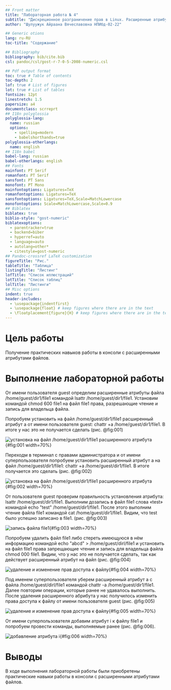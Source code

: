 ```yaml
---
## Front matter
title: "Лабораторная работа № 4"
subtitle: "Дискреционное разграничение прав в Linux. Расширенные атрибуты"
author: "Шулуужук Айраана Вячеславовна НПИбд-02-22"

## Generic otions
lang: ru-RU
toc-title: "Содержание"

## Bibliography
bibliography: bib/cite.bib
csl: pandoc/csl/gost-r-7-0-5-2008-numeric.csl

## Pdf output format
toc: true # Table of contents
toc-depth: 2
lof: true # List of figures
lot: true # List of tables
fontsize: 12pt
linestretch: 1.5
papersize: a4
documentclass: scrreprt
## I18n polyglossia
polyglossia-lang:
  name: russian
  options:
	- spelling=modern
	- babelshorthands=true
polyglossia-otherlangs:
  name: english
## I18n babel
babel-lang: russian
babel-otherlangs: english
## Fonts
mainfont: PT Serif
romanfont: PT Serif
sansfont: PT Sans
monofont: PT Mono
mainfontoptions: Ligatures=TeX
romanfontoptions: Ligatures=TeX
sansfontoptions: Ligatures=TeX,Scale=MatchLowercase
monofontoptions: Scale=MatchLowercase,Scale=0.9
## Biblatex
biblatex: true
biblio-style: "gost-numeric"
biblatexoptions:
  - parentracker=true
  - backend=biber
  - hyperref=auto
  - language=auto
  - autolang=other*
  - citestyle=gost-numeric
## Pandoc-crossref LaTeX customization
figureTitle: "Рис."
tableTitle: "Таблица"
listingTitle: "Листинг"
lofTitle: "Список иллюстраций"
lotTitle: "Список таблиц"
lolTitle: "Листинги"
## Misc options
indent: true
header-includes:
  - \usepackage{indentfirst}
  - \usepackage{float} # keep figures where there are in the text
  - \floatplacement{figure}{H} # keep figures where there are in the text
---
```


# Цель работы

Получение практических навыков работы в консоли с расширенными атрибутами файлов.

# Выполнение лабораторной работы

От имени пользователя guest определим расширенные атрибуты файла /home/guest/dir1/file1 командой lsattr /home/guest/dir1/file1. Установим командой chmod 600 file1 на файл file1 права, разрешающие чтение и запись для владельца файла.

Попробуем установить на файл /home/guest/dir1/file1 расширенный атрибут a от имени пользователя guest:
chattr +a /home/guest/dir1/file1. В итоге у нас это не получается сделать (рис. @fig:001)

![установка на файл /home/guest/dir1/file1 расширенного атрибута](image/1.png){#fig:001 width=70%}

Переходм в терминал с правами администратора и от имени суперпользователя попробуем установить расширенный атрибут a на файл /home/guest/dir1/file1: chattr +a /home/guest/dir1/file1. В итоге получается это сделать (рис. @fig:002)

![установка на файл /home/guest/dir1/file1 расширенного атрибута](image/2.png){#fig:002 width=70%}

От пользователя guest проверим правильность установления атрибута: lsattr /home/guest/dir1/file1. Выполним дозапись в файл file1 слова «test» командой echo "test" /home/guest/dir1/file1. После этого выполним чтение файла file1 командой cat /home/guest/dir1/file1. Видим, что test было успешно записано в file1. (рис. @fig:003)

![запись файла file1](image/3.png){#fig:003 width=70%}

Попробуем удалить файл file1 либо стереть имеющуюся в нём информацию командой
echo "abcd" > /home/guest/dirl/file1 и установить на файл file1 права запрещающие чтение и запись для владельца файла chmod 000 file1. Видим, что у нас это не получается сделать, так как действует расширенный атрибут на файл (рис. @fig:004)

![удаление и изменение прав доступа к файлу](image/4.png){#fig:004 width=70%}

Под именем суперпользователя уберем расширенный атрибут a с файла /home/guest/dirl/file1 командой
chattr -a /home/guest/dir1/file1. Далее повторим операции, которые ранее не удавалось выполнить. После удаления расширенного абрибута у нас получилось изменить права доступа к файлу от имени пользователя guest (рис. @fig:005)

![удаление и изменение прав доступа к файлу](image/5.png){#fig:005 width=70%}

От имени суперпользователя добавим атрибут i к файлу file1 и попробуем провести команды, выполняемые ранее (рис. @fig:006). 

![добавление атрибута i](image/6.png){#fig:006 width=70%}

# Выводы

В ходе выполнения лабораторной работы были приобретены практические навыки работы в консоли с расширенными
атрибутами файлов.
